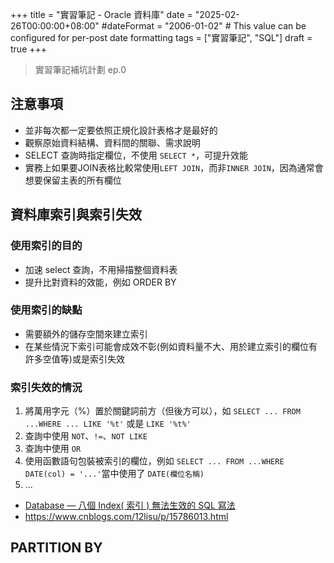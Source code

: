 +++
title = "實習筆記 - Oracle 資料庫"
date = "2025-02-26T00:00:00+08:00"
#dateFormat = "2006-01-02" # This value can be configured for per-post date formatting
tags = ["實習筆記", "SQL"]
draft = true
+++

> 實習筆記補坑計劃 ep.0

<!--more-->

## 注意事項

- 並非每次都一定要依照正規化設計表格才是最好的
- 觀察原始資料結構、資料間的關聯、需求說明
- SELECT 查詢時指定欄位，不使用 `SELECT *`，可提升效能
- 實務上如果要JOIN表格比較常使用`LEFT JOIN`，而非`INNER JOIN`，因為通常會想要保留主表的所有欄位

## 資料庫索引與索引失效

### 使用索引的目的

- 加速 select 查詢，不用掃描整個資料表
- 提升比對資料的效能，例如 ORDER BY

### 使用索引的缺點

- 需要額外的儲存空間來建立索引
- 在某些情況下索引可能會成效不彰(例如資料量不大、用於建立索引的欄位有許多空值等)或是索引失效

### 索引失效的情況

1. 將萬用字元（%）置於關鍵詞前方（但後方可以），如 `SELECT ... FROM ...WHERE ... LIKE '%t'` 或是 `LIKE '%t%'`
2. 查詢中使用 `NOT`、`!=`、`NOT LIKE`
3. 查詢中使用 `OR`
4. 使用函數語句包裝被索引的欄位，例如 `SELECT ... FROM ...WHERE DATE(col) = '...'`當中使用了 `DATE(欄位名稱)`
5. ...

- [Database — 八個 Index( 索引 ) 無法生效的 SQL 寫法](https://medium.com/johnliu-%E7%9A%84%E8%BB%9F%E9%AB%94%E5%B7%A5%E7%A8%8B%E6%80%9D%E7%B6%AD/database-%E5%85%AB%E5%80%8B-index-%E7%B4%A2%E5%BC%95-%E7%84%A1%E6%B3%95%E7%94%9F%E6%95%88%E7%9A%84-sql-%E5%AF%AB%E6%B3%95-cdc7d2e72f51)
- https://www.cnblogs.com/12lisu/p/15786013.html

## PARTITION BY